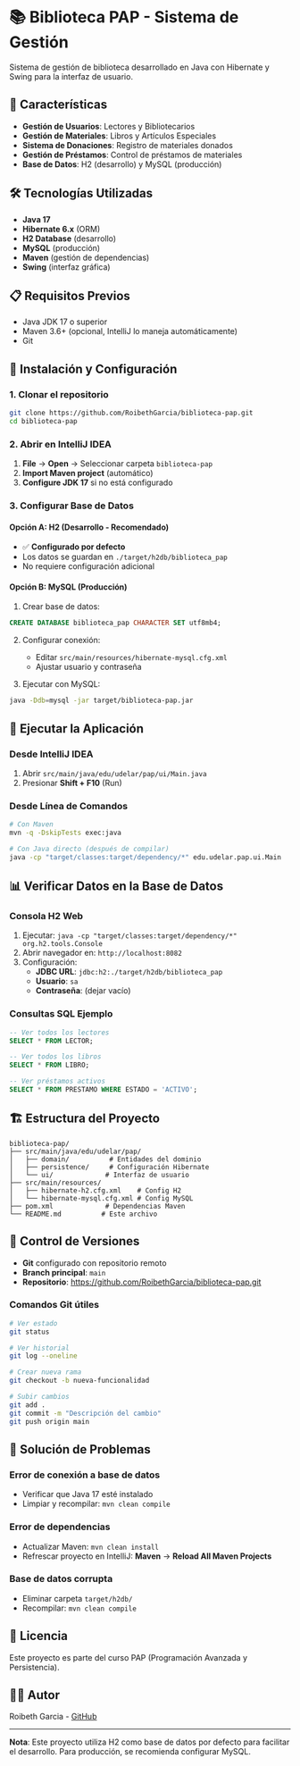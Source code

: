 # 📚 Biblioteca PAP - Sistema de Gestión

Sistema de gestión de biblioteca desarrollado en Java con Hibernate y Swing para la interfaz de usuario.

## 🚀 Características

- **Gestión de Usuarios**: Lectores y Bibliotecarios
- **Gestión de Materiales**: Libros y Artículos Especiales
- **Sistema de Donaciones**: Registro de materiales donados
- **Gestión de Préstamos**: Control de préstamos de materiales
- **Base de Datos**: H2 (desarrollo) y MySQL (producción)

## 🛠️ Tecnologías Utilizadas

- **Java 17**
- **Hibernate 6.x** (ORM)
- **H2 Database** (desarrollo)
- **MySQL** (producción)
- **Maven** (gestión de dependencias)
- **Swing** (interfaz gráfica)

## 📋 Requisitos Previos

- Java JDK 17 o superior
- Maven 3.6+ (opcional, IntelliJ lo maneja automáticamente)
- Git

## 🔧 Instalación y Configuración

### 1. Clonar el repositorio
```bash
git clone https://github.com/RoibethGarcia/biblioteca-pap.git
cd biblioteca-pap
```

### 2. Abrir en IntelliJ IDEA
1. **File** → **Open** → Seleccionar carpeta `biblioteca-pap`
2. **Import Maven project** (automático)
3. **Configure JDK 17** si no está configurado

### 3. Configurar Base de Datos

#### Opción A: H2 (Desarrollo - Recomendado)
- ✅ **Configurado por defecto**
- Los datos se guardan en `./target/h2db/biblioteca_pap`
- No requiere configuración adicional

#### Opción B: MySQL (Producción)
1. Crear base de datos:
```sql
CREATE DATABASE biblioteca_pap CHARACTER SET utf8mb4;
```

2. Configurar conexión:
   - Editar `src/main/resources/hibernate-mysql.cfg.xml`
   - Ajustar usuario y contraseña

3. Ejecutar con MySQL:
```bash
java -Ddb=mysql -jar target/biblioteca-pap.jar
```

## 🎯 Ejecutar la Aplicación

### Desde IntelliJ IDEA
1. Abrir `src/main/java/edu/udelar/pap/ui/Main.java`
2. Presionar **Shift + F10** (Run)

### Desde Línea de Comandos
```bash
# Con Maven
mvn -q -DskipTests exec:java

# Con Java directo (después de compilar)
java -cp "target/classes:target/dependency/*" edu.udelar.pap.ui.Main
```

## 📊 Verificar Datos en la Base de Datos

### Consola H2 Web
1. Ejecutar: `java -cp "target/classes:target/dependency/*" org.h2.tools.Console`
2. Abrir navegador en: `http://localhost:8082`
3. Configuración:
   - **JDBC URL**: `jdbc:h2:./target/h2db/biblioteca_pap`
   - **Usuario**: `sa`
   - **Contraseña**: (dejar vacío)

### Consultas SQL Ejemplo
```sql
-- Ver todos los lectores
SELECT * FROM LECTOR;

-- Ver todos los libros
SELECT * FROM LIBRO;

-- Ver préstamos activos
SELECT * FROM PRESTAMO WHERE ESTADO = 'ACTIVO';
```

## 🏗️ Estructura del Proyecto

```
biblioteca-pap/
├── src/main/java/edu/udelar/pap/
│   ├── domain/          # Entidades del dominio
│   ├── persistence/     # Configuración Hibernate
│   └── ui/             # Interfaz de usuario
├── src/main/resources/
│   ├── hibernate-h2.cfg.xml    # Config H2
│   └── hibernate-mysql.cfg.xml # Config MySQL
├── pom.xml             # Dependencias Maven
└── README.md          # Este archivo
```

## 🔄 Control de Versiones

- **Git** configurado con repositorio remoto
- **Branch principal**: `main`
- **Repositorio**: https://github.com/RoibethGarcia/biblioteca-pap.git

### Comandos Git útiles
```bash
# Ver estado
git status

# Ver historial
git log --oneline

# Crear nueva rama
git checkout -b nueva-funcionalidad

# Subir cambios
git add .
git commit -m "Descripción del cambio"
git push origin main
```

## 🐛 Solución de Problemas

### Error de conexión a base de datos
- Verificar que Java 17 esté instalado
- Limpiar y recompilar: `mvn clean compile`

### Error de dependencias
- Actualizar Maven: `mvn clean install`
- Refrescar proyecto en IntelliJ: **Maven** → **Reload All Maven Projects**

### Base de datos corrupta
- Eliminar carpeta `target/h2db/`
- Recompilar: `mvn clean compile`

## 📝 Licencia

Este proyecto es parte del curso PAP (Programación Avanzada y Persistencia).

## 👨‍💻 Autor

Roibeth Garcia - [GitHub](https://github.com/RoibethGarcia)

---

**Nota**: Este proyecto utiliza H2 como base de datos por defecto para facilitar el desarrollo. Para producción, se recomienda configurar MySQL.

